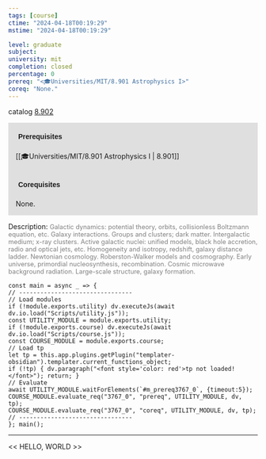```yaml
---
tags: [course]
ctime: "2024-04-18T00:19:29"
mstime: "2024-04-18T00:19:29"

level: graduate
subject: 
university: mit
completion: closed
percentage: 0
prereq: "<🎓Universities/MIT/8.901 Astrophysics I>"
coreq: "None."
---
```


catalog [8.902](http://student.mit.edu/catalog/m8b.html#8.902)

<span style="display: block; padding: 15px; background-color: rgb(100, 100, 100, 0.2);"><font id="m_prereq3767_0" style="display: block; font-family: Arial, sans-serif; font-weight: bold; padding: 5px">Prerequisites</font><br><span id="prereq3767_0">[[🎓Universities/MIT/8.901 Astrophysics I | 8.901]]</span></span>
<span style="display: block; padding: 15px; background-color: rgb(100, 100, 100, 0.2);"><font id="m_coreq3767_0" style="display: block; font-family: Arial, sans-serif; font-weight: bold; padding: 5px">Corequisites</font><br><span id="coreq3767_0">None.</span></span>

<font style="">Description:</font>
<font style="color: grey; font-size: 0.8rem;">Galactic dynamics: potential theory, orbits, collisionless Boltzmann equation, etc. Galaxy interactions. Groups and clusters; dark matter. Intergalactic medium; x-ray clusters. Active galactic nuclei: unified models, black hole accretion, radio and optical jets, etc. Homogeneity and isotropy, redshift, galaxy distance ladder. Newtonian cosmology. Roberston-Walker models and cosmography. Early universe, primordial nucleosynthesis, recombination. Cosmic microwave background radiation. Large-scale structure, galaxy formation.</font>

```dataviewjs
const main = async _ => {
// --------------------------------
// Load modules
if (!module.exports.utility) dv.executeJs(await dv.io.load("Scripts/utility.js"));
const UTILITY_MODULE = module.exports.utility;
if (!module.exports.course) dv.executeJs(await dv.io.load("Scripts/course.js"));
const COURSE_MODULE = module.exports.course;
// Load tp
let tp = this.app.plugins.getPlugin("templater-obsidian").templater.current_functions_object;
if (!tp) { dv.paragraph("<font style='color: red'>tp not loaded!</font>"); return; }
// Evaluate
await UTILITY_MODULE.waitForElements(`#m_prereq3767_0`, {timeout:5});
COURSE_MODULE.evaluate_req("3767_0", "prereq", UTILITY_MODULE, dv, tp);
COURSE_MODULE.evaluate_req("3767_0", "coreq", UTILITY_MODULE, dv, tp);
// --------------------------------
}; main();
```

---

<< HELLO, WORLD >>
